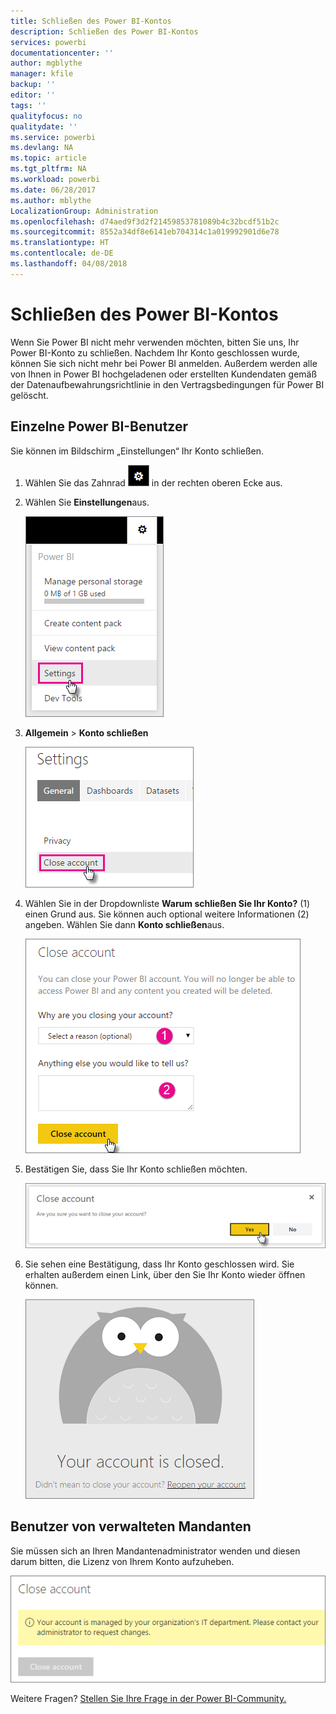 ```yaml
---
title: Schließen des Power BI-Kontos
description: Schließen des Power BI-Kontos
services: powerbi
documentationcenter: ''
author: mgblythe
manager: kfile
backup: ''
editor: ''
tags: ''
qualityfocus: no
qualitydate: ''
ms.service: powerbi
ms.devlang: NA
ms.topic: article
ms.tgt_pltfrm: NA
ms.workload: powerbi
ms.date: 06/28/2017
ms.author: mblythe
LocalizationGroup: Administration
ms.openlocfilehash: d74aed9f3d2f21459853781089b4c32bcdf51b2c
ms.sourcegitcommit: 8552a34df8e6141eb704314c1a019992901d6e78
ms.translationtype: HT
ms.contentlocale: de-DE
ms.lasthandoff: 04/08/2018
---
```

# <a name="closing-your-power-bi-account"></a>Schließen des Power BI-Kontos
Wenn Sie Power BI nicht mehr verwenden möchten, bitten Sie uns, Ihr Power BI-Konto zu schließen.  Nachdem Ihr Konto geschlossen wurde, können Sie sich nicht mehr bei Power BI anmelden.  Außerdem werden alle von Ihnen in Power BI hochgeladenen oder erstellten Kundendaten gemäß der Datenaufbewahrungsrichtlinie in den Vertragsbedingungen für Power BI gelöscht.

## <a name="individual-power-bi-users"></a>Einzelne Power BI-Benutzer
Sie können im Bildschirm „Einstellungen“ Ihr Konto schließen.

1. Wählen Sie das Zahnrad ![](media/service-admin-closing-your-account/gear.png) in der rechten oberen Ecke aus.
2. Wählen Sie **Einstellungen**aus.
   
    ![](media/service-admin-closing-your-account/closeaccount-settings.png)
3. **Allgemein** > **Konto schließen**
   
    ![](media/service-admin-closing-your-account/closeaccount-settings2.png)
4. Wählen Sie in der Dropdownliste **Warum schließen Sie Ihr Konto?** (1) einen Grund aus.  Sie können auch optional weitere Informationen (2) angeben. Wählen Sie dann **Konto schließen**aus.
   
    ![](media/service-admin-closing-your-account/closeaccount-settings3.png)
5. Bestätigen Sie, dass Sie Ihr Konto schließen möchten.
   
    ![](media/service-admin-closing-your-account/closeaccount-settings4.png)
6. Sie sehen eine Bestätigung, dass Ihr Konto geschlossen wird. Sie erhalten außerdem einen Link, über den Sie Ihr Konto wieder öffnen können.
   
    ![](media/service-admin-closing-your-account/closeaccount-settings5.png)

## <a name="managed-tenant-users"></a>Benutzer von verwalteten Mandanten
Sie müssen sich an Ihren Mandantenadministrator wenden und diesen darum bitten, die Lizenz von Ihrem Konto aufzuheben.

![](media/service-admin-closing-your-account/closeaccountmanaged.png)

Weitere Fragen? [Stellen Sie Ihre Frage in der Power BI-Community.](http://community.powerbi.com/)

